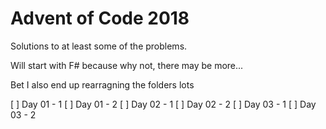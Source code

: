# Advent of Code 2018

Solutions to at least some of the problems.

Will start with F# because why not, there may be more...

Bet I also end up rearragning the folders lots

[ ] Day 01 - 1
[ ] Day 01 - 2
[ ] Day 02 - 1
[ ] Day 02 - 2
[ ] Day 03 - 1
[ ] Day 03 - 2